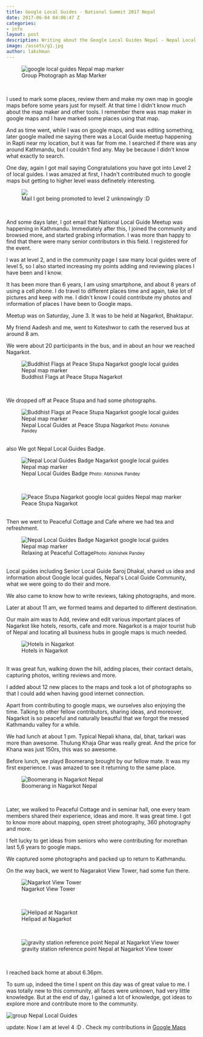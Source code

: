```yaml
---
title: Google Local Guides - National Summit 2017 Nepal 
date: 2017-06-04 04:06:47 Z
categories:
- info
layout: post
description: Writing about the Google Local Guides Nepal - Nepal Local Guides Summit 2017 held at Nagarkot. How I started contributing to Google maps, and more.
image: /assets/g1.jpg
author: lakshman
---
```



<figure><img src="/assets/g1.jpg" alt="google local guides Nepal map marker"><figcaption>Group Photograph as Map Marker</figcaption></figure>
<br>

I used to mark some places, review them and make my own map in google maps before some years just for myself. At that time I didn't know much about the map maker and other tools. I remember there was map maker in google maps and I have marked some places using that map.

And as time went, while I was on google maps, and was editing something, later google mailed me saying there was a Local Guide meetup happening in Rapti near my location, but it was far from me. I searched if there was any around Kathmandu, but I couldn't find any. May be because I didn't know what exactly to search.

One day, again I got mail saying Congratulations you have got into Level 2 of local guides. I was amazed at first, I hadn't contributed much to google maps but getting to higher level wass definetely interesting.


<figure><img src="/assets/gg.jpg"><figcaption>Mail I got being promoted to level 2 unknowingly :D</figcaption></figure>
<br>

And some days later, I got email that National Local Guide Meetup was happening in Kathmandu. Immediately after this, I joined the community and browsed more, and started grabing information. I was more than happy to find that there were many senior contributors in this field. I registered for the event.

I was at level 2, and in the community page I saw many local guides were of level 5, so I also started increasing my points adding and reviewing places I have been and I know.

It has been more than 6 years, I am using smartphone, and about 8 years of using a cell phone. I do travel to different places time and again, take lot of pictures and keep with me. I didn't know I could contribute my photos and information of places I have been to Google maps.


Meetup was on Saturday, June 3. It was to be held at Nagarkot, Bhaktapur.

My friend Aadesh and me, went to Koteshwor to cath the reserved bus at around 8 am.

We were about 20 participants in the bus, and in about an hour we reached Nagarkot.

<figure><img src="/assets/g2.jpg" alt="Buddhist Flags at Peace Stupa Nagarkot google local guides Nepal map marker"><figcaption>Buddhist Flags at Peace Stupa Nagarkot</figcaption></figure>
<br>

We dropped off at Peace Stupa and had some photographs.

<figure><img src="/assets/g5.jpg" alt="Buddhist Flags at Peace Stupa Nagarkot google local guides Nepal map marker"><figcaption>Nepal Local Guides at Peace Stupa Nagarkot <small>Photo: Abhishek Pandey</small></figcaption></figure>
<br>
also We got Nepal Local Guides Badge. 

<figure><img src="/assets/g3.jpg" alt="Nepal Local Guides Badge Nagarkot google local guides Nepal map marker"><figcaption>Nepal Local Guides Badge <small>Photo: Abhishek Pandey</small></figcaption></figure>

<br>

<figure><img src="/assets/g4.jpg" alt="Peace Stupa Nagarkot google local guides Nepal map marker"><figcaption>Peace Stupa Nagarkot</figcaption></figure>
<br>
Then we went to Peaceful Cottage and Cafe where we had tea and refreshment.



<figure><img src="/assets/g6.jpg" alt="Nepal Local Guides Badge Nagarkot google local guides Nepal map marker"><figcaption>Relaxing at Peaceful Cottage<small>Photo: Abhishek Pandey</small></figcaption></figure>
<br>
Local guides including Senior Local Guide Saroj Dhakal, shared us idea and information about Google local guides, Nepal's Local Guide Community, what we were going to do their and more. 

We also  came to know how to write reviews, taking photographs, and more.


Later at about 11 am, we formed teams and departed to different destination.

Our main aim was to Add, review and edit various important places of Nagarkot like hotels, resorts, cafe and more. Nagarkot is a major tourist hub of Nepal and locating all business hubs in google maps is much needed.



<figure><img src="/assets/g11.jpg" alt="Hotels in Nagarkot"><figcaption>Hotels in Nagarkot</figcaption></figure>
<br>
It was great  fun, walking down the hill, adding places, their contact details, capturing photos, writing reviews and more. 

I added about 12 new places to the maps and took a lot of photographs so that I could add when having good internet connection.


Apart from contributing to google maps, we ourselves also enjoying the time. Talking to other fellow contributors, sharing ideas, and moreover, Nagarkot is so peaceful and naturally beautful that we forgot the messed Kathmandu valley for a while.

We had lunch at about 1 pm. Typical Nepali khana, dal, bhat, tarkari was more than awesome. Thulung Khaja Ghar was really great. And the price for Khana was just 150rs, this was so awesome.


Before lunch, we playd Boomerang brought by our fellow mate. It was my first experience. I was amazed to see it returning to the same place.


<figure><img src="/assets/g12.jpg" alt="Boomerang in Nagarkot Nepal"><figcaption>Boomerang in Nagarkot Nepal</figcaption></figure>
<br>

Later, we walked to Peaceful Cottage and in seminar hall, one every team members shared their experience, ideas and more. It was great time. I got to know more about mapping, open street photography, 360 photography and more.

I felt lucky to get ideas from seniors who were contributing for morethan last 5,6 years to google maps.


We captured some photographs and packed up to return to Kathmandu.

On the way back, we went to Nagarakot View Tower, had some fun there. 


<figure><img src="/assets/g8.jpg" alt="Nagarkot View Tower "><figcaption>Nagarkot View Tower</figcaption></figure>


<br>


<figure><img src="/assets/g9.jpg" alt="Helipad at Nagarkot"><figcaption>Helipad at Nagarkot</figcaption></figure>

<br>



<figure><img src="/assets/ee.jpg" alt="gravity station reference point Nepal at Nagarkot View tower"><figcaption>gravity station reference point Nepal at Nagarkot View tower</figcaption></figure> <br>

I reached back home at about 6.36pm.

To sum up, indeed the time I spent on this day was of great value to me. I was totally new to this community, all faces were unknown, had very little knowledge. But at the end of day, I gained a lot of knowledge, got ideas to explore more and contribute more to the community.

<img src="/assets/eee.jpg" alt="group Nepal Local Guides">



update: Now I am at level 4 :D . Check my contributions in [Google Maps](https://www.google.com.np/maps/contrib/114188087056349971181/contribute/@27.6778373,85.3704604,14z/data=!4m3!8m2!3m1!1e1?hl=en)